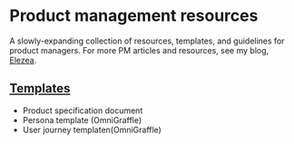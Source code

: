 # Product management resources

A slowly-expanding collection of resources, templates, and guidelines for product managers. For more PM articles and resources, see my blog, [Elezea](https://elezea.com/blog/).

## [Templates](https://github.com/rianvdm/pm-resources/tree/master/templates)

* Product specification document
* Persona template (OmniGraffle)
* User journey templaten(OmniGraffle)
